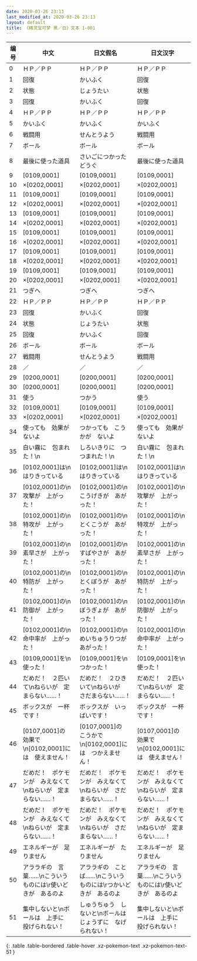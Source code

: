 ```yaml
---
date: 2020-03-26 23:13
last_modified_at: 2020-03-26 23:13
layout: default
title: 《精灵宝可梦 黑／白》文本 1-001
---
```

| 编号 | 中文 | 日文假名 | 日文汉字 |
| ---- | ---- | ---- | --- |
| 0 | ＨＰ／ＰＰ | ＨＰ／ＰＰ | ＨＰ／ＰＰ |
| 1 | 回復 | かいふく | 回復 |
| 2 | 状態 | じょうたい | 状態 |
| 3 | 回復 | かいふく | 回復 |
| 4 | ＨＰ／ＰＰ | ＨＰ／ＰＰ | ＨＰ／ＰＰ |
| 5 | かいふく | かいふく | かいふく |
| 6 | 戦闘用 | せんとうよう | 戦闘用 |
| 7 | ボール | ボール | ボール |
| 8 | 最後に使った道具 | さいごにつかったどうぐ | 最後に使った道具 |
| 9 | [0109,0001] | [0109,0001] | [0109,0001] |
| 10 | ×[0202,0001] | ×[0202,0001] | ×[0202,0001] |
| 11 | [0109,0001] | [0109,0001] | [0109,0001] |
| 12 | ×[0202,0001] | ×[0202,0001] | ×[0202,0001] |
| 13 | [0109,0001] | [0109,0001] | [0109,0001] |
| 14 | ×[0202,0001] | ×[0202,0001] | ×[0202,0001] |
| 15 | [0109,0001] | [0109,0001] | [0109,0001] |
| 16 | ×[0202,0001] | ×[0202,0001] | ×[0202,0001] |
| 17 | [0109,0001] | [0109,0001] | [0109,0001] |
| 18 | ×[0202,0001] | ×[0202,0001] | ×[0202,0001] |
| 19 | [0109,0001] | [0109,0001] | [0109,0001] |
| 20 | ×[0202,0001] | ×[0202,0001] | ×[0202,0001] |
| 21 | つぎへ | つぎへ | つぎへ |
| 22 | ＨＰ／ＰＰ | ＨＰ／ＰＰ | ＨＰ／ＰＰ |
| 23 | 回復 | かいふく | 回復 |
| 24 | 状態 | じょうたい | 状態 |
| 25 | 回復 | かいふく | 回復 |
| 26 | ボール | ボール | ボール |
| 27 | 戦闘用 | せんとうよう | 戦闘用 |
| 28 | ／ | ／ | ／ |
| 29 | [0200,0001] | [0200,0001] | [0200,0001] |
| 30 | [0200,0001] | [0200,0001] | [0200,0001] |
| 31 | 使う | つかう | 使う |
| 32 | [0109,0001] | [0109,0001] | [0109,0001] |
| 33 | ×[0202,0001] | ×[0202,0001] | ×[0202,0001] |
| 34 | 使っても　効果が　ないよ | つかっても　こうかが　ないよ | 使っても　効果が　ないよ |
| 35 | 白い霧に　包まれた！\n | しろいきりに　つつまれた！\n | 白い霧に　包まれた！\n |
| 36 | [0102,0001]は\nはりきっている | [0102,0001]は\nはりきっている | [0102,0001]は\nはりきっている |
| 37 | [0102,0001]の\n攻撃が　上がった！ | [0102,0001]の\nこうげきが　あがった！ | [0102,0001]の\n攻撃が　上がった！ |
| 38 | [0102,0001]の\n特攻が　上がった！ | [0102,0001]の\nとくこうが　あがった！ | [0102,0001]の\n特攻が　上がった！ |
| 39 | [0102,0001]の\n素早さが　上がった！ | [0102,0001]の\nすばやさが　あがった！ | [0102,0001]の\n素早さが　上がった！ |
| 40 | [0102,0001]の\n特防が　上がった！ | [0102,0001]の\nとくぼうが　あがった！ | [0102,0001]の\n特防が　上がった！ |
| 41 | [0102,0001]の\n防御が　上がった！ | [0102,0001]の\nぼうぎょが　あがった！ | [0102,0001]の\n防御が　上がった！ |
| 42 | [0102,0001]の\n命中率が　上がった！ | [0102,0001]の\nめいちゅうりつが　あがった！ | [0102,0001]の\n命中率が　上がった！ |
| 43 | [0109,0001]を\n使った！ | [0109,0001]を\nつかった！ | [0109,0001]を\n使った！ |
| 44 | だめだ！　２匹いて\nねらいが　定まらない……！ | だめだ！　２ひきいて\nねらいが　さだまらない……！ | だめだ！　２匹いて\nねらいが　定まらない……！ |
| 45 | ボックスが　一杯です！ | ボックスが　いっぱいです！ | ボックスが　一杯です！ |
| 46 | [0107,0001]の　効果で\n[0102,0001]には　使えません！ | [0107,0001]の　こうかで\n[0102,0001]には　つかえません！ | [0107,0001]の　効果で\n[0102,0001]には　使えません！ |
| 47 | だめだ！　ポケモンが　みえなくて\nねらいが　定まらない……！ | だめだ！　ポケモンが　みえなくて\nねらいが　さだまらない……！ | だめだ！　ポケモンが　みえなくて\nねらいが　定まらない……！ |
| 48 | だめだ！　ポケモンが　みえなくて\nねらいが　定まらない……！ | だめだ！　ポケモンが　みえなくて\nねらいが　さだまらない……！ | だめだ！　ポケモンが　みえなくて\nねらいが　定まらない……！ |
| 49 | エネルギーが　足りません | エネルギーが　たりません | エネルギーが　足りません |
| 50 | アララギの　言葉……\nこういう　ものには\r使いどきが　あるのよ | アララギの　ことば……\nこういう　ものには\rつかいどきが　あるのよ | アララギの　言葉……\nこういう　ものには\r使いどきが　あるのよ |
| 51 | 集中しないと\nボールは　上手に　投げられない！ | しゅうちゅう　しないと\nボールは　じょうずに　なげられない！ | 集中しないと\nボールは　上手に　投げられない！ |
{: .table .table-bordered .table-hover .xz-pokemon-text .xz-pokemon-text-51 }